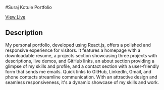 
#Suraj Kotule Portfolio

[View Live](https://surajk7841.github.io/Suraj-Kotule-Portfolio/)

## Description

My personal portfolio, developed using React.js, offers a polished and responsive experience for visitors. It features a homepage with a downloadable resume, a projects section showcasing three projects with descriptions, live demos, and GitHub links, an about section providing a glimpse of my skills and profile, and a contact section with a user-friendly form that sends me emails. Quick links to GitHub, LinkedIn, Gmail, and phone contacts streamline communication. With an attractive design and seamless responsiveness, it's a dynamic showcase of my skills and work.

